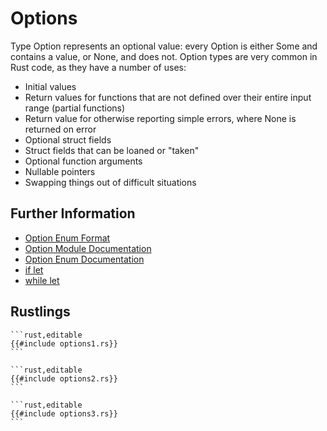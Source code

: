 # Options

Type Option represents an optional value: every Option is either Some and contains a value, or None, and does not.
Option types are very common in Rust code, as they have a number of uses:

- Initial values
- Return values for functions that are not defined over their entire input range (partial functions)
- Return value for otherwise reporting simple errors, where None is returned on error
- Optional struct fields
- Struct fields that can be loaned or "taken"
- Optional function arguments
- Nullable pointers
- Swapping things out of difficult situations

## Further Information

- [Option Enum Format](https://doc.rust-lang.org/stable/book/ch10-01-syntax.html#in-enum-definitions)
- [Option Module Documentation](https://doc.rust-lang.org/std/option/)
- [Option Enum Documentation](https://doc.rust-lang.org/std/option/enum.Option.html)
- [if let](https://doc.rust-lang.org/rust-by-example/flow_control/if_let.html)
- [while let](https://doc.rust-lang.org/rust-by-example/flow_control/while_let.html)

## Rustlings

~~~admonish note title="options1" collapsible=true
```rust,editable
{{#include options1.rs}}
```
~~~

~~~admonish note title="options2" collapsible=true
```rust,editable
{{#include options2.rs}}
```
~~~

~~~admonish note title="options3" collapsible=true
```rust,editable
{{#include options3.rs}}
```
~~~
